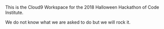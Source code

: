 This is the Cloud9 Workspace for the 2018 Halloween Hackathon of Code Institute.

We do not know what we are asked to do but we will rock it.
